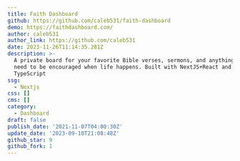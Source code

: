 ```yaml
---
title: Faith Dashboard
github: https://github.com/caleb531/faith-dashboard
demo: https://faithdashboard.com/
author: caleb531
author_link: https://github.com/caleb531
date: 2023-11-26T11:14:35.281Z
description: >-
  A private board for your favorite Bible verses, sermons, and anything else you
  need to be encouraged when life happens. Built with NextJS+React and
  TypeScript
ssg:
  - Nextjs
css: []
cms: []
category:
  - Dashboard
draft: false
publish_date: '2021-11-07T04:00:30Z'
update_date: '2023-09-10T21:08:48Z'
github_star: 9
github_fork: 1
---
```

